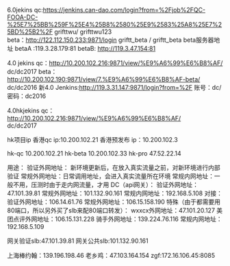6.0jekins
qc:https://jenkins.can-dao.com/login?from=%2Fjob%2FQC-FOOA-DC-%25E7%25BB%259F%25E4%25B8%2580%25E9%2583%25A8%25E7%25BD%25B2%2F    grifttwu/ grifttwu123  
beta：http://122.112.150.233:9871/login   griftt_beta  / griftt_beta 
beta服务器地址
betaA :119.3.28.179:81
betaB: http://119.3.47.154:81

4.0 jekins
qc：http://10.200.102.216:9871/view/%E9%A6%99%E6%B8%AF/    dc/dc2017
beta：http://10.200.102.190:9871/view/7.%E9%A6%99%E6%B8%AF-beta/   dc/dc2016
新4.0 Jenkins:http://119.3.31.147:9871/login?from=%2F  账号：dc/密码：dc2016

4.0hkjekins qc：http://10.200.102.216:9871/view/%E9%A6%99%E6%B8%AF/    
dc/dc2017

hk项目ip
香港qc ip:10.200.102.21
香港预发布 ip：10.200.102.3

hk-qc     10.200.102.21
hk-beta 10.200.102.33
hk-pro    47.52.22.14




用途：
    验证外网地址：   新环境更新后，在放入真实流量之前，对新环境进行内部验证
    常规外网地址：日常调用地址，会进入真实流量所在环境
    常规内网地址：一般不用，压测时由于走内网流量，才用
DC（api网关）：
    验证外网地址：47.101.39.81
    常规外网地址：101.132.90.161
    常规内网地址：192.168.5.108
对接：
    验证外网地址：106.14.61.76
    常规外网地址：106.15.158.190
        特殊（由于都需要用80端口，所以另外买了slb来配80端口转发）：
            wxxcx外网地址：47.101.20.127
            美团点评外网地址：106.15.131.228
            骑手外网地址：139.224.76.116
    常规内网地址：192.168.5.109


网关验证slb:47.101.39.81
网关公共slb:101.132.90.161  


上海棒约翰：139.196.198.46
老乡鸡：47.103.164.154
zgf:172.16.106.45:8085